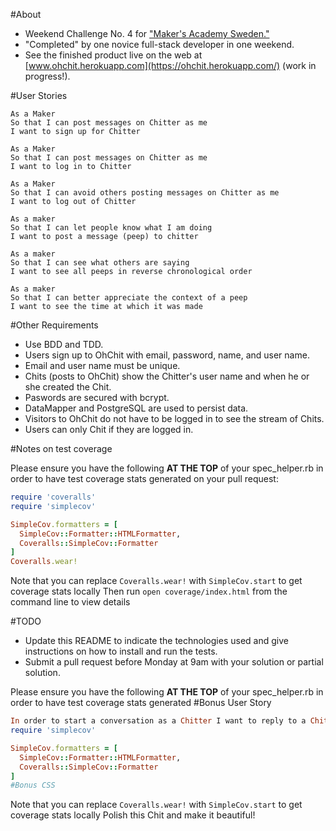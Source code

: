 #About

* Weekend Challenge No. 4 for ["Maker's Academy Sweden."](http://www.makersacademy.se)
* "Completed" by one novice full-stack developer in one weekend. 
* See the finished product live on the web at [www.ohchit.herokuapp.com](https://ohchit.herokuapp.com/) (work in progress!).

#User Stories

```
As a Maker
So that I can post messages on Chitter as me
I want to sign up for Chitter

As a Maker
So that I can post messages on Chitter as me
I want to log in to Chitter

As a Maker
So that I can avoid others posting messages on Chitter as me
I want to log out of Chitter

As a maker
So that I can let people know what I am doing  
I want to post a message (peep) to chitter

As a maker
So that I can see what others are saying  
I want to see all peeps in reverse chronological order

As a maker
So that I can better appreciate the context of a peep
I want to see the time at which it was made
```

#Other Requirements

* Use BDD and TDD. 
* Users sign up to OhChit with email, password, name, and user name.
* Email and user name must be unique.
* Chits (posts to OhChit) show the Chitter's user name and when he or she created the Chit.
* Paswords are secured with bcrypt.
* DataMapper and PostgreSQL are used to persist data.
* Visitors to OhChit do not have to be logged in to see the stream of Chits.
* Users can only Chit if they are logged in.

#Notes on test coverage

Please ensure you have the following **AT THE TOP** of your spec_helper.rb in order to have test coverage stats generated on your pull request:

```ruby
require 'coveralls'
require 'simplecov'

SimpleCov.formatters = [
  SimpleCov::Formatter::HTMLFormatter,
  Coveralls::SimpleCov::Formatter
]
Coveralls.wear! 
```

Note that you can replace `Coveralls.wear!` with  `SimpleCov.start` to get coverage stats locally
Then run `open coverage/index.html` from the command line to view details


#TODO
* Update this README to indicate the technologies used and give instructions on how to install and run the tests.
* Submit a pull request before Monday at 9am with your solution or partial solution.

Please ensure you have the following **AT THE TOP** of your spec_helper.rb in order to have test coverage stats generated
#Bonus User Story

```ruby
In order to start a conversation as a Chitter I want to reply to a Chit from another Chitter.
require 'simplecov'

SimpleCov.formatters = [
  SimpleCov::Formatter::HTMLFormatter,
  Coveralls::SimpleCov::Formatter
]
#Bonus CSS
```

Note that you can replace `Coveralls.wear!` with  `SimpleCov.start` to get coverage stats locally
Polish this Chit and make it beautiful!
